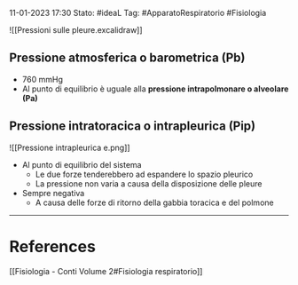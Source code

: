 11-01-2023 17:30
Stato: #ideaL 
Tag: #ApparatoRespiratorio #Fisiologia 

![[Pressioni sulle pleure.excalidraw]]

## Pressione atmosferica o barometrica (Pb)
- 760 mmHg
- Al punto di equilibrio è uguale alla **pressione intrapolmonare o alveolare (Pa)**
## Pressione intratoracica o intrapleurica (Pip)
![[Pressione intrapleurica e.png]]
- Al punto di equilibrio del sistema
    - Le due forze tenderebbero ad espandere lo spazio pleurico
    - La pressione non varia a causa della disposizione delle pleure
- Sempre negativa
    - A causa delle forze di ritorno della gabbia toracica e del polmone 
---
# References 
[[Fisiologia  - Conti Volume 2#Fisiologia respiratorio]]
